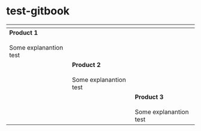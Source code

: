 # test-gitbook

<table data-view="cards"><thead><tr><th></th><th></th><th></th></tr></thead><tbody><tr><td><strong>Product 1</strong><br><br>Some explanantion test</td><td></td><td></td></tr><tr><td></td><td><strong>Product 2</strong><br><br>Some explanantion test</td><td></td></tr><tr><td></td><td></td><td><strong>Product 3</strong><br><br>Some explanantion test</td></tr></tbody></table>
